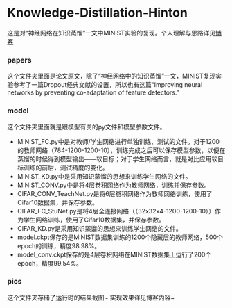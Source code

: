 # Knowledge-Distillation-Hinton
这是对“神经网络在知识蒸馏”一文中MINIST实验的复现。个人理解与思路详见[博客](https://blog.csdn.net/qq_42312574/article/details/115679660?spm=1001.2014.3001.5501)
### papers
这个文件夹里面是论文原文，除了“神经网络中的知识蒸馏”一文，MINIST复现实验参考了一篇Dropout经典文献的设置，所以也有这篇“Improving neural networks by preventing co-adaptation of feature detectors.”

### model
这个文件夹里面就是跟模型有关的py文件和模型参数文件。
- MINIST_FC.py中是对教师/学生网络进行单独训练、测试的文件。对于1200的教师网络（784-1200-1200-10），训练完成之后可以保存模型参数，以便在蒸馏的时候得到模型输出——软目标；对于学生网络而言，就是对比应用软目标训练的前后，测试精度的变化。
- MINIST_KD.py中是采用知识蒸馏的思想来训练学生网络的文件。
- MINIST_CONV.py中是将4层卷积网络作为教师网络，训练并保存参数。
- CIFAR_CONV_TeachNet.py是将6层卷积网络作为教师网络训练，使用了Cifar10数据集，并保存参数。
- CIFAR_FC_StuNet.py是将4层全连接网络（（32x32x4-1200-1200-10））作为学生网络训练，使用了Cifar10数据集，并保存参数。
- CIFAR_KD.py是采用知识蒸馏的思想来训练学生网络的文件。
- model.ckpt保存的是MINIST数据集训练的1200个隐藏层的教师网络，500个epoch的训练，精度98.98%。
- model_conv.ckpt保存的是4层卷积网络在MINIST数据集上运行了200个epoch，精度99.54%。

### pics
这个文件夹存储了运行时的结果截图~
实现效果详见博客内容~

